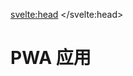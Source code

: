 <svelte:head>
	<title>PWA 应用 | 中国 PWA 开发者日 | China PWA Developer Day</title>
</svelte:head>

<div class="page">
<h1>PWA 应用</h1>
</div>


